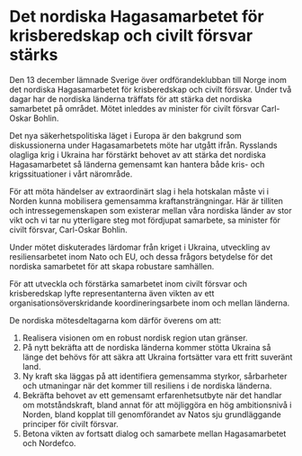 # Det nordiska Hagasamarbetet för krisberedskap och civilt försvar stärks

Den 13 december lämnade Sverige över ordförandeklubban till Norge inom det nordiska Hagasamarbetet för krisberedskap och civilt försvar. Under två dagar har de nordiska länderna träffats för att stärka det nordiska samarbetet på området. Mötet inleddes av minister för civilt försvar Carl\-Oskar Bohlin.


Det nya säkerhetspolitiska läget i Europa är den bakgrund som diskussionerna under Hagasamarbetets möte har utgått ifrån. Rysslands olagliga krig i Ukraina har förstärkt behovet av att stärka det nordiska Hagasamarbetet så länderna gemensamt kan hantera både kris\- och krigssituationer i vårt närområde.

För att möta händelser av extraordinärt slag i hela hotskalan måste vi i Norden kunna mobilisera gemensamma kraftansträngningar. Här är tilliten och intressegemenskapen som existerar mellan våra nordiska länder av stor vikt och vi tar nu ytterligare steg mot fördjupat samarbete, sa minister för civilt försvar, Carl\-Oskar Bohlin.

Under mötet diskuterades lärdomar från kriget i Ukraina, utveckling av resiliensarbetet inom Nato och EU, och dessa frågors betydelse för det nordiska samarbetet för att skapa robustare samhällen.

För att utveckla och förstärka samarbetet inom civilt försvar och krisberedskap lyfte representanterna även vikten av ett organisationsöverskridande koordineringsarbete inom och mellan länderna.

De nordiska mötesdeltagarna kom därför överens om att:

1. Realisera visionen om en robust nordisk region utan gränser.
2. På nytt bekräfta att de nordiska länderna kommer stötta Ukraina så länge det behövs för att säkra att Ukraina fortsätter vara ett fritt suveränt land.
3. Ny kraft ska läggas på att identifiera gemensamma styrkor, sårbarheter och utmaningar när det kommer till resiliens i de nordiska länderna.
4. Bekräfta behovet av ett gemensamt erfarenhetsutbyte när det handlar om motståndskraft, bland annat för att möjliggöra en hög ambitionsnivå i Norden, bland kopplat till genomförandet av Natos sju grundläggande principer för civilt försvar.
5. Betona vikten av fortsatt dialog och samarbete mellan Hagasamarbetet och Nordefco.
